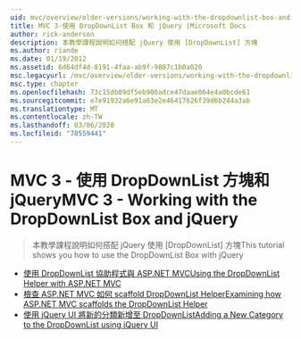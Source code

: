 ```yaml
---
uid: mvc/overview/older-versions/working-with-the-dropdownlist-box-and-jquery/index
title: MVC 3-使用 DropDownList Box 和 jQuery |Microsoft Docs
author: rick-anderson
description: 本教學課程說明如何搭配 jQuery 使用 [DropDownList] 方塊
ms.author: riande
ms.date: 01/19/2012
ms.assetid: 6d64df4d-8191-4faa-ab9f-9807c1b0a020
msc.legacyurl: /mvc/overview/older-versions/working-with-the-dropdownlist-box-and-jquery
msc.type: chapter
ms.openlocfilehash: 73c15db09df5eb906adce47daae064e4a0bcde61
ms.sourcegitcommit: e7e91932a6e91a63e2e46417626f39d6b244a3ab
ms.translationtype: MT
ms.contentlocale: zh-TW
ms.lasthandoff: 03/06/2020
ms.locfileid: "78559441"
---
```

# <a name="mvc-3---working-with-the-dropdownlist-box-and-jquery"></a><span data-ttu-id="d4569-103">MVC 3 - 使用 DropDownList 方塊和 jQuery</span><span class="sxs-lookup"><span data-stu-id="d4569-103">MVC 3 - Working with the DropDownList Box and jQuery</span></span>

> <span data-ttu-id="d4569-104">本教學課程說明如何搭配 jQuery 使用 [DropDownList] 方塊</span><span class="sxs-lookup"><span data-stu-id="d4569-104">This tutorial shows you how to use the DropDownList Box with jQuery</span></span>

- [<span data-ttu-id="d4569-105">使用 DropDownList 協助程式與 ASP.NET MVC</span><span class="sxs-lookup"><span data-stu-id="d4569-105">Using the DropDownList Helper with ASP.NET MVC</span></span>](using-the-dropdownlist-helper-with-aspnet-mvc.md)
- [<span data-ttu-id="d4569-106">檢查 ASP.NET MVC 如何 scaffold DropDownList Helper</span><span class="sxs-lookup"><span data-stu-id="d4569-106">Examining how ASP.NET MVC scaffolds the DropDownList Helper</span></span>](examining-how-aspnet-mvc-scaffolds-the-dropdownlist-helper.md)
- [<span data-ttu-id="d4569-107">使用 jQuery UI 將新的分類新增至 DropDownList</span><span class="sxs-lookup"><span data-stu-id="d4569-107">Adding a New Category to the DropDownList using jQuery UI</span></span>](adding-a-new-category-to-the-dropdownlist-using-jquery-ui.md)

